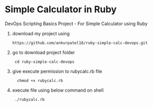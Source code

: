 # Simple Calculator in Ruby
DevOps Scripting Basics Project - For Simple Calculator using Ruby


1) download my project using 

      `https://github.com/ankurpatel18/ruby-simple-calc-devops.git`
  

2) go to download project folder

        cd ruby-simple-calc-devops

3) give execute permission to rubycalc.rb file

         chmod +x rubycalc.rb

4) execute file using below command on shell

        ./rubycalc.rb
        
